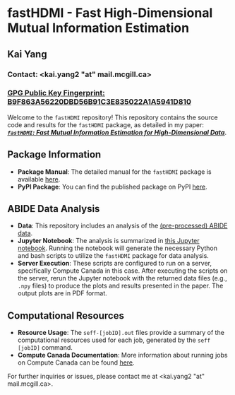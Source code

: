 # fastHDMI - Fast High-Dimensional Mutual Information Estimation

## Kai Yang
### Contact: <kai.yang2 "at" mail.mcgill.ca>
### [GPG Public Key Fingerprint: B9F863A56220DBD56B91C3E835022A1A5941D810](https://keys.openpgp.org/vks/v1/by-fingerprint/B9F863A56220DBD56B91C3E835022A1A5941D810)

Welcome to the `fastHDMI` repository! This repository contains the source code and results for the `fastHDMI` package, as detailed in my paper: [***`fastHDMI`: Fast Mutual Information Estimation for High-Dimensional Data***](https://arxiv.org/abs/2410.10082).

## Package Information

- **Package Manual**: The detailed manual for the `fastHDMI` package is available [here](/fastHDMI/README.md).
- **PyPI Package**: You can find the published package on PyPI [here](https://pypi.org/project/fastHDMI/).

## ABIDE Data Analysis

- **Data**: This repository includes an analysis of the [(pre-processed) ABIDE data](http://preprocessed-connectomes-project.org/abide/).
- **Jupyter Notebook**: The analysis is summarized in [this Jupyter notebook](/paper/ABIDE_data_analysis/ABIDE_analysis.ipynb). Running the notebook will generate the necessary Python and bash scripts to utilize the `fastHDMI` package for data analysis. 
- **Server Execution**: These scripts are configured to run on a server, specifically Compute Canada in this case. After executing the scripts on the server, rerun the Jupyter notebook with the returned data files (e.g., `.npy` files) to produce the plots and results presented in the paper. The output plots are in PDF format.

## Computational Resources

- **Resource Usage**: The `seff-[jobID].out` files provide a summary of the computational resources used for each job, generated by the `seff [jobID]` command. 
- **Compute Canada Documentation**: More information about running jobs on Compute Canada can be found [here](https://docs.alliancecan.ca/wiki/Running_jobs).

For further inquiries or issues, please contact me at <kai.yang2 "at" mail.mcgill.ca>.